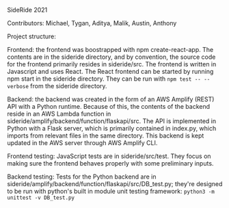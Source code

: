 SideRide 2021

Contributors: Michael, Tygan, Aditya, Malik, Austin, Anthony

Project structure:

Frontend: the frontend was boostrapped with npm create-react-app. The contents are in the sideride directory, and by convention, the source code for the frontend
primarily resides in sideride/src. The frontend is written in Javascript and uses React. The React frontend can be started by running npm start in the sideride directory. They can be run with ```npm test -- --verbose``` from the sideride directory.

Backend: the backend was created in the form of an AWS Amplify (REST) API with a Python runtime. Because of this, the contents of the backend reside in an AWS Lambda function in sideride/amplify/backend/function/flaskapi/src. The API is implemented in Python with a Flask server, which is primarily contained in index.py, which imports from relevant files in the same directory. This backend is kept updated in the AWS server through AWS Amplify CLI.

Frontend testing: JavaScript tests are in sideride/src/test. They focus on making sure the frontend behaves properly with some preliminary inputs.

Backend testing: Tests for the Python backend are in sideride/amplify/backend/function/flaskapi/src/DB_test.py; they're designed to be run with python's built in module unit testing framework: ```python3 -m unittest -v DB_test.py```
